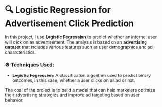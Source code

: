 # 🔍 Logistic Regression for Advertisement Click Prediction

In this project, I use **Logistic Regression** to predict whether an internet user will click on an advertisement. The analysis is based on an **advertising dataset** that includes various features such as user demographics and ad characteristics.

### ⚙️ Techniques Used:
- **Logistic Regression**: A classification algorithm used to predict binary outcomes, in this case, whether a user clicks on an ad or not.

The goal of the project is to build a model that can help marketers optimize their advertising strategies and improve ad targeting based on user behavior.
